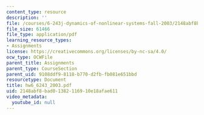 ```yaml
---
content_type: resource
description: ''
file: /courses/6-243j-dynamics-of-nonlinear-systems-fall-2003/2148abf8bad01382116910e18afae611_hw6_6243_2003.pdf
file_size: 61466
file_type: application/pdf
learning_resource_types:
- Assignments
license: https://creativecommons.org/licenses/by-nc-sa/4.0/
ocw_type: OCWFile
parent_title: Assignments
parent_type: CourseSection
parent_uid: 9108ddf9-8118-b770-d2fb-fb081e651bbd
resourcetype: Document
title: hw6_6243_2003.pdf
uid: 2148abf8-bad0-1382-1169-10e18afae611
video_metadata:
  youtube_id: null
---
```

